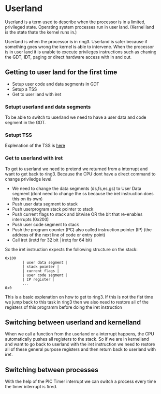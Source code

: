 # Userland
Userland is a term used to describe when the processor is in a limited, privileged state. Operating system processes run in user land. (Kernel land is the state thate the kernel runs in.)

Userland is when the processor is in ring3. Userland is safer because if something goes wrong the kernel is able to intervene. When the processor is in user land it is unable to execute privileges instructions such as chaning the GDT, IDT, paging or direct hardware access with in and out.

## Getting to user land for the first time
- Setup user code and data segments in GDT
- Setup a TSS
- Get to user land with iret

### Setupt userland and data segments
To be able to switch to userland we need to have a user data and code segment in the GDT.

### Setupt TSS
Explenation of the TSS is [here](../STCQ/TSS.md)

### Get to userland with iret
To get to userland we need to pretend we returned from a interrupt and want to get back to ring3. Because the CPU dont have a direct command to change priviledge level.

- We need to change the data segments (ds,fs,es,gs) to User Data segment (dont need to change the ss because the iret instruction does this on its own)
- Push user data segment to stack
- Push userprogram stack pointer to stack
- Push current flags to stack and bitwise OR the bit that re-enables interrupts (0x200)
- Push user code segment to stack
- Push the program counter (PC) also called instruction pointer (IP) (the address of the next line of code or entry point) 
- Call iret (iretd for 32 bit | iretq for 64 bit)

So the iret instruction expects the following structure on the stack:
```
0x100
		| user data segment |
		| stack pointer |
		| current flags |
		| user code segment |
		| IP register |
		...
0x0
```
This is a basic explenation on how to get to ring3. If this is not the fist time we jump back to this task in ring3 then we also need to restore all of the registers of this programm before doing the iret instruction

## Switching between userland and kernelland
When we call a function from the userland or a interrupt happens, the CPU automatically pushes all registers to the stack. So if we are in kernelland and want to go back to userland with the iret instruction we need to restore all of these general purpose registers and then return back to userland with iret.

## Switching between processes
With the help of the PIC Timer interrupt we can switch a process every time the timer interrupt is fired.

